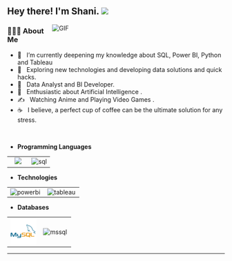 
<h2> Hey there! I'm Shani. <img src="https://github.com/souvikguria98/souvikguria98/blob/master/Hi.gif" width="25"></h2>
<img align="right" alt="GIF" src="https://media.giphy.com/media/Cmr1OMJ2FN0B2/giphy.gif" width="400"/>

<h3> 👨🏻‍💻 About Me </h3>

- 🔭 &nbsp; I’m currently deepening my knowledge about SQL, Power BI, Python and Tableau
- 🤔 &nbsp; Exploring new technologies and developing data solutions and quick hacks.
- 💼 &nbsp; Data Analyst and BI Developer.
- 🌱 &nbsp; Enthusiastic about Artificial Intelligence .
- ✍️ &nbsp; Watching Anime and Playing Video Games .
- ☕ &nbsp; I believe, a perfect cup of coffee can be the ultimate solution for any stress. 



<br>

- **Programming Languages**
<table>
<tbody>
 <tr>
<td align="center" width="50%">
<img height=60px src="https://www.vectorlogo.zone/logos/python/python-ar21.svg"> 
</td>
<!--  <td align="center" width="33%">
 <img height=60px src="https://www.vectorlogo.zone/logos/r-project/r-project-icon.svg" alt="r" >
</td> -->
 <td align="center" width="50%">
 <img height=60px src="https://www.newhorizons.com/portals/278/Images/sql-server-icon.png?ver=2019-09-17-141121-777" alt="sql" />
</td>
</tr>

</tbody>
</table>

- **Technologies**
<table>
<tbody>
 <tr>
<td align="center" width="50%">
  <img height=60px src="https://cdn.icon-icons.com/icons2/2699/PNG/512/microsoft_powerbi_logo_icon_169958.png" alt="powerbi"/>
</td>
<td align="center" width="50%">
 <img height=60px src="https://www.absentdata.com/wp-content/uploads/2018/01/Tableau-logo.jpg" alt="tableau" />
</td>
</tr>

</tbody>
</table>

- **Databases**
<table>
<tbody>
 <tr>
<td align="center" width="50%">
  <img height=60px src="https://raw.githubusercontent.com/devicons/devicon/master/icons/mysql/mysql-original-wordmark.svg" alt="mysql"/>
</td>
<td align="center" width="50%">
 <img height=60px src="https://www.svgrepo.com/show/303229/microsoft-sql-server-logo.svg" alt="mssql" />
</td>
<!-- <td align="center" width="33%">
 <img height=60px src="https://www.svgrepo.com/show/303232/mongodb-logo.svg" alt="mongo" />
</td> -->
</tr>

</tbody>
</table>

<hr>
